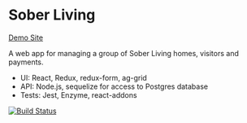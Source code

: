 # Sober Living

[Demo Site](https://sober-living.herokuapp.com)

A web app for managing a group of Sober Living homes, visitors and payments.

* UI: React, Redux, redux-form, ag-grid
* API: Node.js, sequelize for access to Postgres database
* Tests: Jest, Enzyme, react-addons

[![Build Status](https://travis-ci.org/hacocacyb/housing-manager.svg?branch=master)](https://travis-ci.org/hacocacyb/housing-manager)
